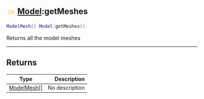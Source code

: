 ## <img src="../../.gitbook/assets/shared.png" width="24" height=24 /> [Model](https://iaswiki.rawr.dev/readme/model):getMeshes

```lua
ModelMesh[] Model:getMeshes()
```

Returns all the model meshes

------
## Returns

| Type   | Description |
| ------ | ----------: |
| [ModelMesh[]](https://iaswiki.rawr.dev/readme/modelmesh[]) | No description |

